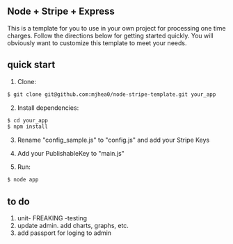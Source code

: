 ## Node + Stripe + Express

This is a template for you to use in your own project for processing one time charges. Follow the directions below for getting started quickly. You will obviously want to customize this template to meet your needs. 

## quick start

1. Clone:
```sh
$ git clone git@github.com:mjhea0/node-stripe-template.git your_app
```

2. Install dependencies:
```sh
$ cd your_app
$ npm install
```

3. Rename "config_sample.js" to "config.js" and add your Stripe Keys

4. Add your PublishableKey to "main.js"

5. Run:
```sh
$ node app
```

## to do

1. unit- FREAKING -testing
2. update admin. add charts, graphs, etc.
3. add passport for loging to admin
